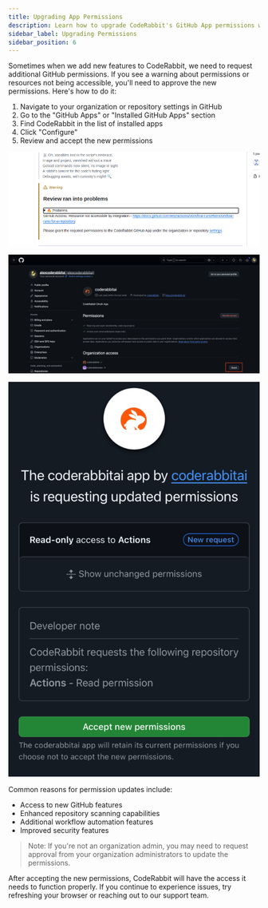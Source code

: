 ```yaml
---
title: Upgrading App Permissions
description: Learn how to upgrade CodeRabbit's GitHub App permissions when new features are added
sidebar_label: Upgrading Permissions
sidebar_position: 6
---
```


Sometimes when we add new features to CodeRabbit, we need to request additional GitHub permissions. If you see a warning about permissions or resources not being accessible, you'll need to approve the new permissions. Here's how to do it:

1. Navigate to your organization or repository settings in GitHub
2. Go to the "GitHub Apps" or "Installed GitHub Apps" section
3. Find CodeRabbit in the list of installed apps
4. Click "Configure"
5. Review and accept the new permissions

![Permission warning example](../../static/img/getting-started/permission-warning.png)

![Granting updated permissions](../../static/img/getting-started/grant-permission.png)

![Updated permissions](../../static/img/getting-started/updated-permissions.png)

Common reasons for permission updates include:

- Access to new GitHub features
- Enhanced repository scanning capabilities
- Additional workflow automation features
- Improved security features

> Note: If you're not an organization admin, you may need to request approval from your organization administrators to update the permissions.

After accepting the new permissions, CodeRabbit will have the access it needs to function properly. If you continue to experience issues, try refreshing your browser or reaching out to our support team.
